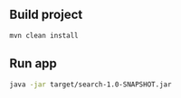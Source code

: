 ## Build project
```bash
mvn clean install
```
## Run app
```bash
java -jar target/search-1.0-SNAPSHOT.jar
```